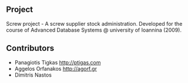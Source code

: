 Project
---
Screw project - A screw supplier stock administration. Developed for the course of Advanced Database Systems @ university of Ioannina (2009).

Contributors
---
* Panagiotis Tigkas <http://ptigas.com>
* Aggelos Orfanakos <http://agorf.gr>
* Dimitris Nastos 
